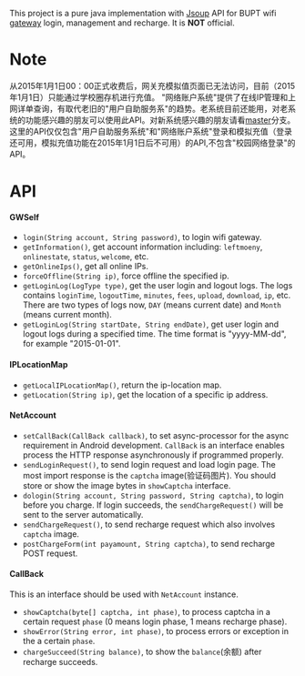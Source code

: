 This project is a pure java implementation with [Jsoup] API for BUPT wifi [gateway] login, management and recharge. It is __NOT__ official.

# Note
从2015年1月1日00：00正式收费后，网关充模拟值页面已无法访问，目前（2015年1月1日）只能通过学校圈存机进行充值。
"网络账户系统"提供了在线IP管理和上网详单查询，有取代老旧的"用户自助服务系"的趋势。老系统目前还能用，对老系统的功能感兴趣的朋友可以使用此API。对新系统感兴趣的朋友请看[master](https://github.com/KunsLand/NetAccount/)分支。
这里的API仅仅包含"用户自助服务系统"和"网络账户系统"登录和模拟充值（登录还可用，模拟充值功能在2015年1月1日后不可用）的API,不包含"校园网络登录"的API。


# API

#### GWSelf
* `login(String account, String password)`, to login wifi gateway.
* `getInformation()`, get account information including: `leftmoeny`, `onlinestate`, `status`, `welcome`, etc.
* `getOnlineIps()`, get all online IPs.
* `forceOffline(String ip)`, force offline the specified ip.
* `getLoginLog(LogType type)`, get the user login and logout logs. The logs contains `loginTime`, `logoutTime`, `minutes`, `fees`, `upload`, `download`, `ip`, etc. There are two types of logs now, `DAY` (means current date) and `Month` (means current month).
* `getLoginLog(String startDate, String endDate)`, get user login and logout logs during a specified time. The time format is "yyyy-MM-dd", for example "2015-01-01".

#### IPLocationMap
* `getLocalIPLocationMap()`, return the ip-location map.
* `getLocation(String ip)`, get the location of a specific ip address.

#### NetAccount
* `setCallBack(CallBack callback)`, to set async-processor for the async requirement in Android development. `CallBack` is an interface enables process the HTTP response asynchronously if programmed properly.
* `sendLoginRequest()`, to send login request and load login page. The most import response is the `captcha` image(验证码图片). You should store or show the image bytes in `showCaptcha` interface.
* `dologin(String account, String password, String captcha)`, to login before you charge. If login succeeds, the `sendChargeRequest()` will be sent to the server automatically.
* `sendChargeRequest()`, to send recharge request which also involves `captcha` image.
* `postChargeForm(int payamount, String captcha)`, to send recharge POST request.

#### CallBack
This is an interface should be used with `NetAccount` instance.
* `showCaptcha(byte[] captcha, int phase)`, to process captcha in a certain request `phase` (0 means login phase, 1 means recharge phase).
* `showError(String error, int phase)`, to process errors or exception in the a certain `phase`.
* `chargeSucceed(String balance)`, to show the `balance`(余额) after recharge succeeds.

[Jsoup]:http://jsoup.org/
[gateway]:http://gwself.bupt.edu.cn
